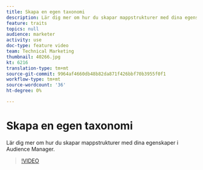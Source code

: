 ```yaml
---
title: Skapa en egen taxonomi
description: Lär dig mer om hur du skapar mappstrukturer med dina egenskaper i Audience Manager.
feature: traits
topics: null
audience: marketer
activity: use
doc-type: feature video
team: Technical Marketing
thumbnail: 40266.jpg
kt: 6216
translation-type: tm+mt
source-git-commit: 9964af4660db48b82da871f426bbf70b3955f0f1
workflow-type: tm+mt
source-wordcount: '36'
ht-degree: 0%

---
```



# Skapa en egen taxonomi

Lär dig mer om hur du skapar mappstrukturer med dina egenskaper i Audience Manager.

>[!VIDEO](https://video.tv.adobe.com/v/40266/?quality=12&learn=on)
